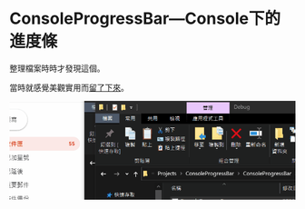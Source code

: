 # ConsoleProgressBar—Console下的進度條


整理檔案時時才發現這個。    
<!--more-->

當時就感覺美觀實用而[留了下來](https://github.com/github-lym/ConsoleProgressBar)。  
  
[![demo](ConsoleProgressBar.gif)](ConsoleProgressBar.gif)  
